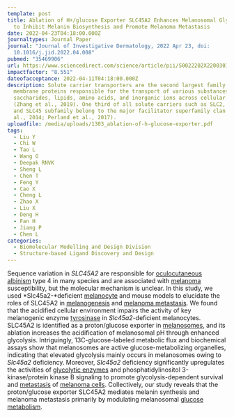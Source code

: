 ```yaml
---
template: post
title: Ablation of H+/glucose Exporter SLC45A2 Enhances Melanosomal Glycolysis
  to Inhibit Melanin Biosynthesis and Promote Melanoma Metastasis
date: 2022-04-23T04:18:00.000Z
journaltypes: Journal Paper
journal: "Journal of Investigative Dermatology, 2022 Apr 23, doi:
  10.1016/j.jid.2022.04.008"
pubmed: "35469906"
url: https://www.sciencedirect.com/science/article/pii/S0022202X22003013
impactfactor: "8.551"
dateofacceptance: 2022-04-11T04:18:00.000Z
description: Solute carrier transporters are the second largest family of
  membrane proteins responsible for the transport of various substances such as
  saccharides, lipids, amino acids, and inorganic ions across cellular membranes
  (Zhang et al., 2019). One third of all solute carriers such as SLC2, SLC22,
  and SLC45 subfamily belong to the major facilitator superfamily clan (Chen et
  al., 2014; Perland et al., 2017).
uploadfile: /media/uploads/1303_ablation-of-h-glucose-exporter.pdf
tags:
  - Liu Y
  - Chi W
  - Tao L
  - Wang G
  - Deepak RNVK
  - Sheng L
  - Chen T
  - Feng Y
  - Cao X
  - Cheng L
  - Zhao X
  - Liu X
  - Deng H
  - Fan H
  - Jiang P
  - Chen L
categories:
  - Biomolecular Modelling and Design Division
  - Structure-based Ligand Discovery and Design
---
```

<!--StartFragment-->

Sequence variation in *SLC45A2* are responsible for [oculocutaneous albinism](https://www.sciencedirect.com/topics/medicine-and-dentistry/oculocutaneous-albinism "Learn more about oculocutaneous albinism from ScienceDirect's AI-generated Topic Pages") type 4 in many species and are associated with [melanoma](https://www.sciencedirect.com/topics/medicine-and-dentistry/nodular-melanoma "Learn more about melanoma from ScienceDirect's AI-generated Topic Pages") susceptibility, but the molecular mechanism is unclear. In this study, we used *Slc45a2-*deficient [melanocyte](https://www.sciencedirect.com/topics/medicine-and-dentistry/melanocyte "Learn more about melanocyte from ScienceDirect's AI-generated Topic Pages") and mouse models to elucidate the roles of SLC45A2 in [melanogenesis](https://www.sciencedirect.com/topics/medicine-and-dentistry/melanogenesis "Learn more about melanogenesis from ScienceDirect's AI-generated Topic Pages") and [melanoma metastasis](https://www.sciencedirect.com/topics/medicine-and-dentistry/metastatic-melanoma "Learn more about melanoma metastasis from ScienceDirect's AI-generated Topic Pages"). We found that the acidified cellular environment impairs the activity of key melanogenic enzyme [tyrosinase](https://www.sciencedirect.com/topics/medicine-and-dentistry/tyrosinase "Learn more about tyrosinase from ScienceDirect's AI-generated Topic Pages") in *Slc45a2*-deficient melanocytes. SLC45A2 is identified as a proton/glucose exporter in [melanosomes](https://www.sciencedirect.com/topics/medicine-and-dentistry/melanosome "Learn more about melanosomes from ScienceDirect's AI-generated Topic Pages"), and its ablation increases the acidification of melanosomal pH through enhanced glycolysis. Intriguingly, 13C-glucose-labeled metabolic flux and biochemical assays show that melanosomes are active glucose-metabolizing organelles, indicating that elevated glycolysis mainly occurs in melanosomes owing to *Slc45a2* deficiency. Moreover, *Slc45a2* deficiency significantly upregulates the activities of [glycolytic enzymes](https://www.sciencedirect.com/topics/medicine-and-dentistry/glycolytic-enzyme "Learn more about glycolytic enzymes from ScienceDirect's AI-generated Topic Pages") and phosphatidylinositol 3-kinase/protein kinase B signaling to promote glycolysis-dependent survival and [metastasis](https://www.sciencedirect.com/topics/medicine-and-dentistry/metastatic-carcinoma "Learn more about metastasis from ScienceDirect's AI-generated Topic Pages") of [melanoma cells](https://www.sciencedirect.com/topics/medicine-and-dentistry/melanoma-cell "Learn more about melanoma cells from ScienceDirect's AI-generated Topic Pages"). Collectively, our study reveals that the proton/glucose exporter SLC45A2 mediates melanin synthesis and melanoma metastasis primarily by modulating melanosomal [glucose metabolism](https://www.sciencedirect.com/topics/medicine-and-dentistry/glucose-metabolism "Learn more about glucose metabolism from ScienceDirect's AI-generated Topic Pages").

<!--EndFragment-->